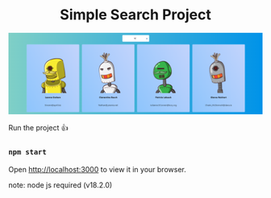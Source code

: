 
<h1 align="center">Simple Search Project</h1>

![Demo](/public/assets/images/demo-1.png)

Run the project :+1:

### `npm start`

Open [http://localhost:3000](http://localhost:3000) to view it in your browser.

note: node js required (v18.2.0)
</p>
